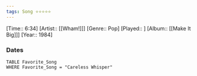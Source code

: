 ```yaml
---
tags: Song ⭐⭐⭐⭐⭐ 
---
```

[Time:: 6:34]
[Artist:: [[Wham!]]]
[Genre:: Pop]
[Played:: ]
[Album:: [[Make It Big]]]
[Year:: 1984]
### Dates
````dataview
TABLE Favorite_Song
WHERE Favorite_Song = "Careless Whisper"
````